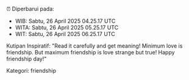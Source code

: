 ⏰ Diperbarui pada:
- WIB: Sabtu, 26 April 2025 04.25.17 UTC
- WITA: Sabtu, 26 April 2025 05.25.17 UTC
- WIT: Sabtu, 26 April 2025 06.25.17 UTC

Kutipan Inspiratif:
"Read it carefully and get meaning! Minimum love is friendship. But maximum friendship is love strange but true! Happy friendship day!"


Kategori: friendship

